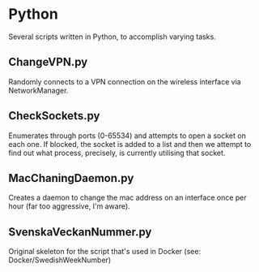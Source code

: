 # Python
Several scripts written in Python, to accomplish varying tasks.

## ChangeVPN.py
Randomly connects to a VPN connection on the wireless interface via NetworkManager.

## CheckSockets.py
Enumerates through ports (0-65534) and attempts to open a socket on each one. If blocked, the socket is added to a list and then we attempt to find out what process, precisely, is currently utilising that socket.

## MacChaningDaemon.py
Creates a daemon to change the mac address on an interface once per hour (far too aggressive, I'm aware).

## SvenskaVeckanNummer.py
Original skeleton for the script that's used in Docker (see: Docker/SwedishWeekNumber)
